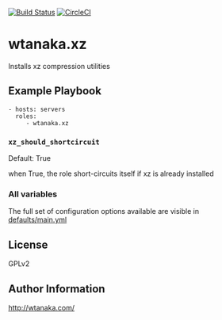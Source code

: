 [![Build Status](https://travis-ci.org/wtanaka/ansible-role-xz.svg?branch=master)](https://travis-ci.org/wtanaka/ansible-role-xz)
[![CircleCI](https://circleci.com/gh/wtanaka/ansible-role-xz.svg?style=svg)](https://circleci.com/gh/wtanaka/ansible-role-xz)

wtanaka.xz
==========

Installs xz compression utilities

Example Playbook
----------------

    - hosts: servers
      roles:
         - wtanaka.xz

### `xz_should_shortcircuit`

Default: True

when True, the role short-circuits itself if xz is already installed

### All variables

The full set of configuration options available are visible in
[defaults/main.yml](defaults/main.yml)

License
-------

GPLv2

Author Information
------------------

http://wtanaka.com/
